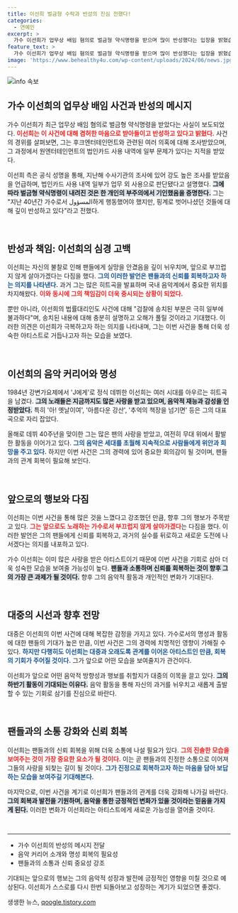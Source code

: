 ```yaml
---
title: 이선희 벌금형 수락과 반성의 진심 전했다!
categories:
  - 연예인
excerpt: >
  가수 이선희가 업무상 배임 혐의로 벌금형 약식명령을 받으며 많이 반성했다는 입장을 밝혔습니다. 40년간 사랑받아온 그녀의 과거와 불명예가 엮인 이 사건, 그 이면을 들어보세요!
feature_text: >
  가수 이선희가 업무상 배임 혐의로 벌금형 약식명령을 받으며 많이 반성했다는 입장을 밝혔습니다. 40년간 사랑받아온 그녀의 과거와 불명예가 엮인 이 사건, 그 이면을 들어보세요!
image: 'https://www.behealthy4u.com/wp-content/uploads/2024/06/news.jpg'
---
```


<p><img src="https://www.behealthy4u.com/wp-content/uploads/2024/06/news.jpg" alt="info 속보" /></p>

<h2 data-ke-size="size26">가수 이선희의 업무상 배임 사건과 반성의 메시지</h2>

<p data-ke-size="size16">가수 이선희가 최근 업무상 배임 혐의로 벌금형 약식명령을 받았다는 사실이 보도되었다. <b><span style="color: #ee2323;">이선희는 이 사건에 대해 겸허한 마음으로 받아들이고 반성하고 있다고 밝혔다.</span></b> 사건의 경위를 살펴보면, 그는 후크엔터테인먼트와 관련된 여러 의혹에 대해 조사받았으며, 그 과정에서 원엔터테인먼트의 법인카드 사용 내역에 일부 문제가 있다는 지적을 받았다.</p>

<p data-ke-size="size16">이선희 측은 공식 성명을 통해, 지난해 수사기관의 조사에 있어 강도 높은 조사를 받았음을 언급하며, 법인카드 사용 내역 일부가 업무 외 사용으로 판단됐다고 설명했다. <b><span style="background-color: #21538527;">그에 따라 벌금형 약식명령이 내려진 것은 한 개인의 부주의에서 기인했음을 증명한다.</span></b> 그는 "지난 40년간 가수로서 المسؤول하게 행동했어야 했지만, 핑계로 벗어나셨던 것들에 대해 깊이 반성하고 있다"라고 전했다.</p>

<p data-ke-size="size16">&nbsp;</p>

<h2 data-ke-size="size26">반성과 책임: 이선희의 심경 고백</h2>

<p data-ke-size="size16">이선희는 자신의 불찰로 인해 팬들에게 실망을 안겼음을 깊이 뉘우치며, 앞으로 부끄럽지 않게 살아가겠다는 다짐을 했다. <b><span style="color: #1a5490;">그의 이러한 발언은 팬들과의 신뢰를 회복하고자 하는 의지를 나타낸다.</span></b> 과거 그는 많은 히트곡을 발표하며 국내 음악계에서 중요한 위치를 차지해왔다. <b><span style="color: #ee2323;">이와 동시에 그의 책임감이 더욱 중시되는 상황이 되었다.</span></b></p>

<p data-ke-size="size16">뿐만 아니라, 이선희의 법률대리인도 사건에 대해 "검찰에 송치된 부분은 극히 일부에 불과하다"며, 송치된 내용에 대해 충분히 설명하고 오해가 풀릴 것이라고 기대했다. 이러한 의견은 이선희가 극복하고자 하는 의지를 나타내며, 그는 이번 사건을 통해 더욱 성숙한 아티스트로 거듭나고자 하는 모습을 보였다.</p>

<p data-ke-size="size16">&nbsp;</p>

<h2 data-ke-size="size26">이선희의 음악 커리어와 명성</h2>

<p data-ke-size="size16">1984년 강변가요제에서 'J에게'로 정식 데뷔한 이선희는 여러 시대를 아우르는 히트곡을 남겼다. <b><span style="background-color: #21538527;">그의 노래들은 지금까지도 많은 사랑을 받고 있으며, 음악적 재능과 감성을 인정받았다.</span></b> 특히 '아! 옛날이여', '아름다운 강산', '추억의 책장을 넘기면' 등은 그의 대표곡으로 자리 잡았다.</p>

<p data-ke-size="size16">올해로 데뷔 40주년을 맞이한 그는 많은 팬의 사랑을 받았고, 여전히 무대 위에서 활발한 활동을 이어가고 있다. <b><span style="color: #1a5490;">그의 음악은 세대를 초월해 지속적으로 사람들에게 위안과 희망을 주고 있다.</span></b> 하지만 이번 사건은 그의 경력에 있어 중요한 회의감이 될 것이며, 팬들과의 관계 회복이 필요해 보인다.</p>

<p data-ke-size="size16">&nbsp;</p>

<h2 data-ke-size="size26">앞으로의 행보와 다짐</h2>

<p data-ke-size="size16">이선희는 이번 사건을 통해 많은 것을 느꼈다고 강조했던 만큼, 향후 그의 행보가 주목받고 있다. <b><span style="color: #ee2323;">그는 앞으로도 노래하는 가수로서 부끄럽지 않게 살아가겠다</span></b>는 다짐을 했다. 이러한 발언은 그의 팬들에게 신뢰를 회복하고, 과거의 실수를 뒤로하고 새로운 도전에 나서겠다는 의지를 내포하고 있다.</p>

<p data-ke-size="size16">가수 이선희는 이미 많은 사랑을 받은 아티스트이기 때문에 이번 사건을 기회로 삼아 더욱 성숙한 모습을 보여줄 가능성이 높다. <b><span style="background-color: #21538527;">팬들과 소통하며 신뢰를 회복하는 것이 향후 그의 가장 큰 과제가 될 것이다.</span></b> 향후 그의 음악적 활동과 개인적인 변화가 기대된다.</p>

<p data-ke-size="size16">&nbsp;</p>

<h2 data-ke-size="size26">대중의 시선과 향후 전망</h2>

<p data-ke-size="size16">대중은 이선희의 이번 사건에 대해 복잡한 감정을 가지고 있다. 가수로서의 명성과 활동에 대한 팬들의 기대가 높은 만큼, 이번 사건은 그의 경력에 치명적인 영향이 가해질 수 있다. <b><span style="color: #1a5490;">하지만 다행히도 이선희는 대중과 오래도록 관계를 이어온 아티스트인 만큼, 회복의 기회가 주어질 것이다.</span></b> 그가 앞으로 어떤 모습을 보여줄지가 관건이다.</p>

<p data-ke-size="size16">이선희가 앞으로 어떤 음악적 방향성과 행보를 취할지가 대중의 이목을 끌고 있다. <b><span style="background-color: #21538527;">그의 하반기 활동이 기대되는 이유다.</span></b> 음악 활동을 통해 자신의 과거를 뉘우치고 새롭게 출발할 수 있는 기회로 삼기를 진심으로 바란다.</p>

<p data-ke-size="size16">&nbsp;</p>

<h2 data-ke-size="size26">팬들과의 소통 강화와 신뢰 회복</h2>

<p data-ke-size="size16">이선희는 팬들과의 신뢰 회복을 위해 더욱 소통에 나설 필요가 있다. <b><span style="color: #ee2323;">그의 진솔한 모습을 보여주는 것이 가장 중요한 요소가 될 것이다.</span></b> 이는 곧 팬들과의 진정한 소통으로 이어져 그들의 사랑을 되찾는 길이 될 것이다. <b><span style="color: #1a5490;">그가 진정으로 회복하고자 하는 마음을 담아 보답하는 모습을 보여주길 기대해본다.</span></b></p>

<p data-ke-size="size16">마지막으로, 이번 사건을 계기로 이선희가 팬들과의 관계를 더욱 강화해 나가길 바란다. <b><span style="background-color: #21538527;">그의 회복과 발전을 기원하며, 음악을 통한 긍정적인 변화가 있을 것이라는 믿음을 가지게 된다.</span></b> 이러한 변화가 이선희라는 아티스트에게 새로운 가능성을 열어줄 것이다.</p>

<p data-ke-size="size16">&nbsp;</p>

<hr>

<ul>
<li>가수 이선희의 반성의 메시지 전달</li>
<li>음악 커리어 소개와 명성 회복의 필요성</li>
<li>팬들과의 소통과 신뢰 중요성 강조</li>
</ul>

<p data-ke-size="size16">기대되는 앞으로의 행보는 그의 음악적 성장과 발전에 긍정적인 영향을 미칠 것으로 예상된다. 이선희가 스스로를 다시 한번 되돌아보고 성장하는 계기가 되었으면 좋겠다.</p>
생생한 뉴스, <a href="https://qoogle.tistory.com" rel="dofollow">qoogle.tistory.com</a>


